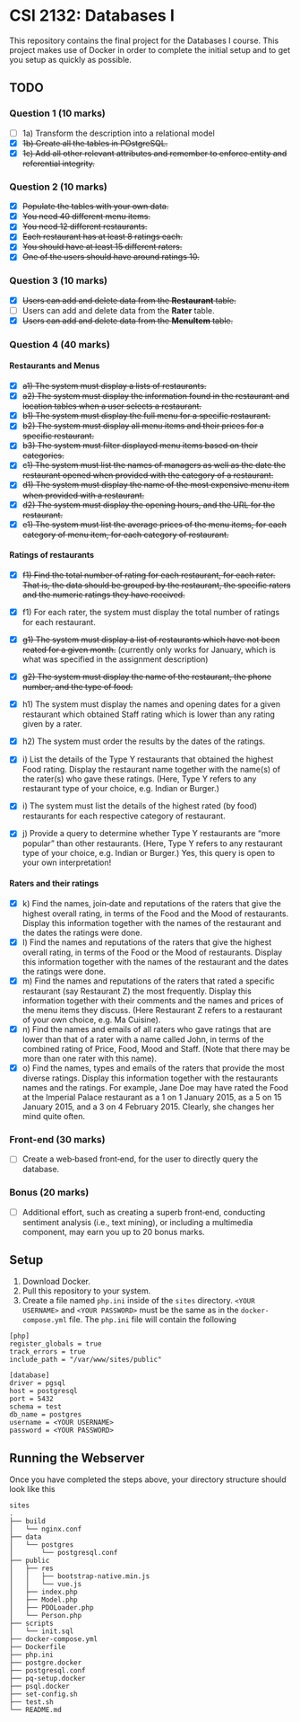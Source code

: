 # CSI 2132: Databases I

This repository contains the final project for the Databases I course. This project makes use of Docker in order to complete the initial setup and to get you setup as quickly as possible.

## TODO

### Question 1 (10 marks)

- [ ] 1a) Transform the description into a relational model
- [x] ~~1b) Create all the tables in POstgreSQL.~~
- [x] ~~1c) Add all other relevant attributes and remember to enforce entity and referential integrity.~~

### Question 2 (10 marks)

- [x] ~~Populate the tables with your own data.~~
- [x] ~~You need 40 different menu items.~~
- [x] ~~You need 12 different restaurants.~~
- [x] ~~Each restaurant has at least 8 ratings each.~~
- [x] ~~You should have at least 15 different raters.~~
- [x] ~~One of the users should have around ratings 10.~~

### Question 3 (10 marks)

- [x] ~~Users can add and delete data from the **Restaurant** table.~~
- [ ] Users can add and delete data from the **Rater** table.
- [x] ~~Users can add and delete data from the **MenuItem** table.~~

### Question 4 (40 marks)

#### Restaurants and Menus

- [x] ~~a1) The system must display a lists of restaurants.~~
- [x] ~~a2) The system must display the information found in the restaurant and location tables when a user selects a restaurant.~~
- [x] ~~b1) The system must display the full menu for a specific restaurant.~~
- [x] ~~b2) The system must display all menu items and their prices for a specific restaurant.~~
- [x] ~~b3) The system must filter displayed menu items based on their categories.~~
- [x] ~~c1) The system must list the names of managers as well as the date the restaurant opened when provided with the category of a restaurant.~~
- [x] ~~d1) The system must display the name of the most expensive menu item when provided with a restaurant.~~
- [x] ~~d2) The system must display the opening hours, and the URL for the restaurant.~~
- [X] ~~e1) The system must list the average prices of the menu items, for each category of menu item, for each category of restaurant.~~

#### Ratings of restaurants

- [x] ~~f1) Find the total number of rating for each restaurant, for each rater. That is, the data should be grouped by the restaurant, the specific raters and the numeric ratings they have received.~~
- [x] f1) For each rater, the system must display the total number of ratings for each restaurant.

- [x] ~~g1) The system must display a list of restaurants which have not been reated for a given month.~~ (currently only works for January, which is what was specified in the assignment description)
- [x] ~~g2) The system must display the name of the restaurant, the phone number, and the type of food.~~

- [x] h1) The system must display the names and opening dates for a given restaurant which obtained Staff rating which is lower than any rating given by a rater. 
- [x] h2) The system must order the results by the dates of the ratings.

- [x] i) List the details of the Type Y restaurants that obtained the highest Food rating. Display the restaurant name together with the name(s) of the rater(s) who gave these ratings. (Here, Type Y refers to any restaurant type of your choice, e.g. Indian or Burger.)
- [x] i) The system must list the details of the highest rated (by food) restaurants for each respective category of restaurant. 
- [x] j) Provide a query to determine whether Type Y restaurants are “more popular” than other restaurants. (Here, Type Y refers to any restaurant type of your choice, e.g. Indian or Burger.) Yes, this query is open to your own interpretation!

#### Raters and their ratings

- [x] k) Find the names, join‐date and reputations of the raters that give the highest overall rating, in terms of the Food and the Mood of restaurants. Display this information together with the names of the restaurant and the dates the ratings were done.
- [x] l) Find the names and reputations of the raters that give the highest overall rating, in terms of the Food or the Mood of restaurants. Display this information together with the names of the restaurant and the dates the ratings were done.
- [x] m) Find the names and reputations of the raters that rated a specific restaurant (say Restaurant Z) the most frequently. Display this information together with their comments and the names and prices of the menu items they discuss. (Here Restaurant Z refers to a restaurant of your own choice, e.g. Ma Cuisine).
- [x] n) Find the names and emails of all raters who gave ratings that are lower than that of a rater with a name called John, in terms of the combined rating of Price, Food, Mood and Staff. (Note that there may be more than one rater with this name).
- [x] o) Find the names, types and emails of the raters that provide the most diverse ratings. Display this information together with the restaurants names and the ratings. For example, Jane Doe may have rated the Food at the Imperial Palace restaurant as a 1 on 1 January 2015, as a 5 on 15 January 2015, and a 3 on 4 February 2015. Clearly, she changes her mind quite often.

### Front-end (30 marks)

- [ ] Create a web‐based front‐end, for the user to directly query the database. 

### Bonus (20 marks)

- [ ] Additional effort, such as creating a superb front‐end, conducting sentiment analysis (i.e., text mining), or including a multimedia component, may earn you up to 20 bonus marks.

## Setup

1. Download Docker.
2. Pull this repository to your system.
3. Create a file named `php.ini` inside of the `sites` directory. `<YOUR USERNAME>` and `<YOUR PASSWORD>` must be the same as in the `docker-compose.yml` file. The `php.ini` file will contain the following

```
[php]
register_globals = true
track_errors = true
include_path = "/var/www/sites/public"

[database]
driver = pgsql
host = postgresql
port = 5432
schema = test
db_name = postgres
username = <YOUR USERNAME>
password = <YOUR PASSWORD>
```

## Running the Webserver

Once you have completed the steps above, your directory structure should look like this

```
sites
.
├── build
│   └── nginx.conf
├── data
│   └── postgres
│       └── postgresql.conf
├── public
│   ├── res
│   │   ├── bootstrap-native.min.js
│   │   └── vue.js
│   ├── index.php
│   ├── Model.php
│   ├── PDOLoader.php
│   └── Person.php
├── scripts
│   └── init.sql
├── docker-compose.yml
├── Dockerfile
├── php.ini
├── postgre.docker
├── postgresql.conf
├── pq-setup.docker
├── psql.docker
├── set-config.sh
├── test.sh
└── README.md
```
